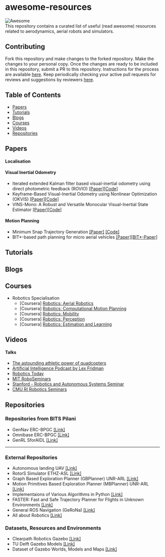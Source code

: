 # awesome-resources
![Awesome](https://cdn.rawgit.com/sindresorhus/awesome/d7305f38d29fed78fa85652e3a63e154dd8e8829/media/badge.svg) </br>
 This repository contains a curated list of useful (read awesome) resources related to aerodynamics, aerial robots and simulators.

## Contributing
Fork this repository and make changes to the forked repository. Make the changes to your personal copy. Once the changes are ready to be included in this repository, submit a PR to this repository. Instructions for the process are available [here](https://docs.github.com/en/github/collaborating-with-issues-and-pull-requests/creating-a-pull-request). Keep periodically checking your active pull requests for reviews and suggestions by reviewers [here](https://github.com/Aerodynamics-Club/awesome-resources/pulls).

## Table of Contents
- [Papers](#papers)
- [Tutorials](#tutorials)
- [Blogs](#blogs)
- [Courses](#courses)
- [Videos](#videos)
- [Repositories](#repositories)

## Papers
#### Localisation
#### Visual Inertial Odometry
*  Iterated extended Kalman filter based visual-inertial odometry using direct photometric feedback (ROVIO) [[Paper]](https://www.research-collection.ethz.ch/bitstream/handle/20.500.11850/263423/1/ROVIO.pdf)[[Code]](https://github.com/ethz-asl/rovio) 
*  Keyframe-Based Visual-Inertial Odometry using Nonlinear Optimization (OKVIS) [[Paper]](https://journals.sagepub.com/doi/abs/10.1177/0278364914554813?journalCode=ijra)[[Code]](https://github.com/ethz-asl/okvis)
*  VINS-Mono: A Robust and Versatile Monocular Visual-Inertial State Estimator [[Paper]](https://ieeexplore.ieee.org/document/8421746)[[Code]](https://github.com/HKUST-Aerial-Robotics/VINS-Mono)
  
#### Motion Planning
* Minimum Snap Trajectory Generation [[Paper]](https://ieeexplore.ieee.org/stamp/stamp.jsp?tp=&arnumber=5980409) [[Code]](https://github.com/ethz-asl/mav_trajectory_generation)
* BIT*-based path planning for micro aerial vehicles [[Paper]](https://ieeexplore.ieee.org/document/7792953)[[BIT*-Paper]](https://arxiv.org/abs/1405.5848)
## Tutorials
## Blogs
## Courses
* Robotics Specialisation
  - [Coursera] [Robotics: Aerial Robotics](https://www.coursera.org/learn/robotics-flight)
  - [Coursera] [Robotics: Computational Motion Planning](https://www.coursera.org/learn/robotics-motion-planning)
  - [Coursera] [Robotics: Mobility](https://www.coursera.org/learn/robotics-mobility?specialization=robotics)
  - [Coursera] [Robotics: Perception](https://www.coursera.org/learn/robotics-perception?specialization=robotics)
  - [Coursera] [Robotics: Estimation and Learning](https://www.coursera.org/learn/robotics-learning)
## Videos
#### Talks
  * [The astounding athletic power of quadcopters](https://youtu.be/w2itwFJCgFQ)
  * [Artificial Intelligence Podcast by Lex Fridman](https://www.youtube.com/playlist?list=PLrAXtmErZgOdP_8GztsuKi9nrraNbKKp4)
  * [Robotics Today](https://roboticstoday.github.io/index.html)
  * [MIT RoboSeminars](https://www.youtube.com/channel/UCK2tKzmSFFnpFhUXtRKjvnQ)
  * [Stanford - Robotics and Autonomous Systems Seminar](https://www.youtube.com/playlist?list=PLoROMvodv4rMeercb-kvGLUrOq4HR6BZD)
  * [CMU RI Robotics Seminars](https://www.youtube.com/playlist?list=PLCFD85BC79FE703DF)
## Repositories

### Repositories from BITS Pilani

* GenNav ERC-BPGC [[Link]](https://github.com/ERC-BPGC/gennav)
* Omnibase ERC-BPGC [[Link]](https://github.com/ERC-BPGC/omnibase)
* GenRL SforAIDL [[Link]](https://github.com/SforAiDl/genrl)


---

### External Repositories

* Autonomous landing UAV [[Link]](https://github.com/MikeS96/autonomous_landing_uav)
* RotorS Simulator ETHZ-ASL [[Link]](https://github.com/ethz-asl/rotors_simulator)
* Graph Based Exploration Planner (GBPlanner) UNR-ARL [[Link]](https://github.com/unr-arl/gbplanner_ros)
* Motion Primitives Based Exploration Planner (MBPlanner) UNR-ARL [[Link]](https://github.com/unr-arl/mbplanner_ros)
* Implementaions of Various Algorithms in Python [[Link]](https://github.com/TheAlgorithms/Python)
* FASTER: Fast and Safe Trajectory Planner for Flights in Unknown Environments [[Link]](https://github.com/mit-acl/faster)
* General ROS Navigation (GeRoNa) [[Link]](https://github.com/cogsys-tuebingen/gerona)
* All about Robotics [[Link]](https://github.com/mathiasmantelli/all_about_robotics)

### Datasets, Resources and Environments

* Clearpath Robotics Gazebo [[Link]](https://github.com/clearpathrobotics/cpr_gazebo)
* TU Delft Gazebo Models [[Link]](https://github.com/tudelft/gazebo_models)
* Dataset of Gazebo Worlds, Models and Maps [[Link]](https://github.com/mlherd/Dataset-of-Gazebo-Worlds-Models-and-Maps)
